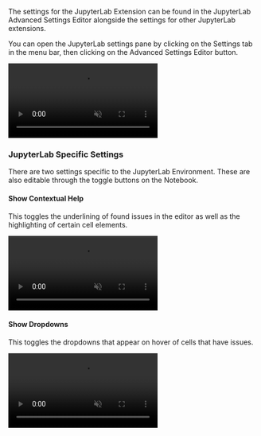 The settings for the JupyterLab Extension can be found in the JupyterLab Advanced Settings Editor alongside the settings for other JupyterLab extensions.

You can open the JupyterLab settings pane by clicking on the Settings tab in the menu bar, then clicking on the Advanced Settings Editor button.

<video autoplay loop muted src="/imgs/jupyter-settings.mp4">
    Jupyter settings video
</video>

### JupyterLab Specific Settings

There are two settings specific to the JupyterLab Environment. These are also editable through the toggle buttons on the Notebook.

#### Show Contextual Help

This toggles the underlining of found issues in the editor as well as the highlighting of certain cell elements.

<video autoplay loop muted src="/imgs/show-contextual-help-toggle.mp4">
    Show contextual help toggle video
</video>

#### Show Dropdowns

This toggles the dropdowns that appear on hover of cells that have issues.

<video autoplay loop muted src="/imgs/show-dropdowns-toggle.mp4">
    Show dropdowns toggle video
</video>
